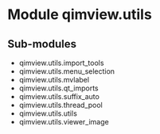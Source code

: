 Module qimview.utils
====================

Sub-modules
-----------
* qimview.utils.import_tools
* qimview.utils.menu_selection
* qimview.utils.mvlabel
* qimview.utils.qt_imports
* qimview.utils.suffix_auto
* qimview.utils.thread_pool
* qimview.utils.utils
* qimview.utils.viewer_image